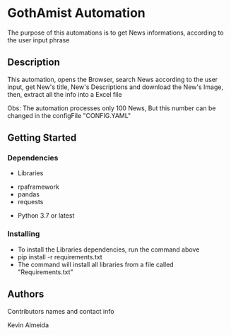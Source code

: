 # GothAmist Automation

The purpose of this automations is to get News informations, according to the user input phrase

## Description

This automation, opens the Browser, search News according to the user input, get New's title, New's Descriptions and download the New's Image, then, extract all the info into a Excel file

Obs: The automation processes only 100 News, But this number can be changed in the configFile "CONFIG.YAML"

## Getting Started

### Dependencies

* Libraries 
- rpaframework
- pandas  
- requests
* Python 3.7 or latest


### Installing

* To install the Libraries dependencies, run the command above
* pip install -r requirements.txt
* The command will install all libraries from a file called "Requirements.txt"

## Authors

Contributors names and contact info

Kevin Almeida
